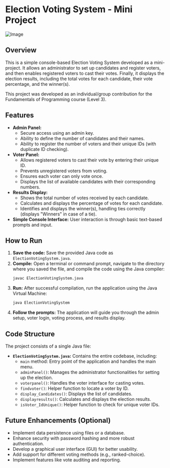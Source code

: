 # Election Voting System - Mini Project

![Image](https://github.com/user-attachments/assets/12601e38-c815-46be-bd19-96854d2e9750)


## Overview

This is a simple console-based Election Voting System developed as a mini-project. It allows an administrator to set up candidates and register voters, and then enables registered voters to cast their votes. Finally, it displays the election results, including the total votes for each candidate, their vote percentage, and the winner(s).

This project was developed as an individual/group contribution for the Fundamentals of Programming course (Level 3).

## Features

* **Admin Panel:**
    * Secure access using an admin key.
    * Ability to define the number of candidates and their names.
    * Ability to register the number of voters and their unique IDs (with duplicate ID checking).
* **Voter Panel:**
    * Allows registered voters to cast their vote by entering their unique ID.
    * Prevents unregistered voters from voting.
    * Ensures each voter can only vote once.
    * Displays the list of available candidates with their corresponding numbers.
* **Results Display:**
    * Shows the total number of votes received by each candidate.
    * Calculates and displays the percentage of votes for each candidate.
    * Identifies and displays the winner(s), handling ties correctly (displays "Winners" in case of a tie).
* **Simple Console Interface:** User interaction is through basic text-based prompts and input.

## How to Run

1.  **Save the code:** Save the provided Java code as `ElectionVotingSystem.java`.
2.  **Compile:** Open a terminal or command prompt, navigate to the directory where you saved the file, and compile the code using the Java compiler:
    ```bash
    javac ElectionVotingSystem.java
    ```
3.  **Run:** After successful compilation, run the application using the Java Virtual Machine:
    ```bash
    java ElectionVotingSystem
    ```
4.  **Follow the prompts:** The application will guide you through the admin setup, voter login, voting process, and results display.

## Code Structure

The project consists of a single Java file:

* **`ElectionVotingSystem.java`:** Contains the entire codebase, including:
    * `main` method: Entry point of the application and handles the main menu.
    * `adminPanel()`: Manages the administrator functionalities for setting up the election.
    * `voterpanel()`: Handles the voter interface for casting votes.
    * `findvoter()`: Helper function to locate a voter by ID.
    * `display_Candidates()`: Displays the list of candidates.
    * `displayresults()`: Calculates and displays the election results.
    * `isVoter_IdUnique()`: Helper function to check for unique voter IDs.
      

## Future Enhancements (Optional)

* Implement data persistence using files or a database.
* Enhance security with password hashing and more robust authentication.
* Develop a graphical user interface (GUI) for better usability.
* Add support for different voting methods (e.g., ranked-choice).
* Implement features like vote auditing and reporting.
